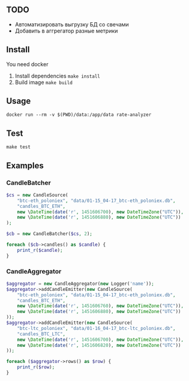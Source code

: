 
## TODO

- Автоматизировать выгрузку БД со свечами
- Добавить в аггрегатор разные метрики

## Install

You need docker

1. Install dependencies `make install`
2. Build image `make build`

## Usage

```
docker run --rm -v $(PWD)/data:/app/data rate-analyzer
```

## Test

```
make test
```

## Examples

### CandleBatcher

```php
$cs = new CandleSource(
    "btc-eth_poloniex", "data/01-15_04-17_btc-eth_poloniex.db",
    "candles_BTC_ETH",
    new \DateTime(date('r', 1451606700), new DateTimeZone("UTC")),
    new \DateTime(date('r', 1451606880), new DateTimeZone("UTC"))
);

$cb = new CandleBatcher($cs, 2);

foreach ($cb->candles() as $candle) {
    print_r($candle);
}
```

### CandleAggregator

```php
$aggregator = new CandleAggregator(new Logger('name'));
$aggregator->addCandleEmitter(new CandleSource(
    "btc-eth_poloniex", "data/01-15_04-17_btc-eth_poloniex.db",
    "candles_BTC_ETH",
    new \DateTime(date('r', 1451606760), new DateTimeZone("UTC")),
    new \DateTime(date('r', 1451606880), new DateTimeZone("UTC"))
));
$aggregator->addCandleEmitter(new CandleSource(
    "btc-ltc_poloniex", "data/01-16_04-17_btc-ltc_poloniex.db",
    "candles_BTC_LTC",
    new \DateTime(date('r', 1451606700), new DateTimeZone("UTC")),
    new \DateTime(date('r', 1451606820), new DateTimeZone("UTC"))
));

foreach ($aggregator->rows() as $row) {
    print_r($row);
}
```
